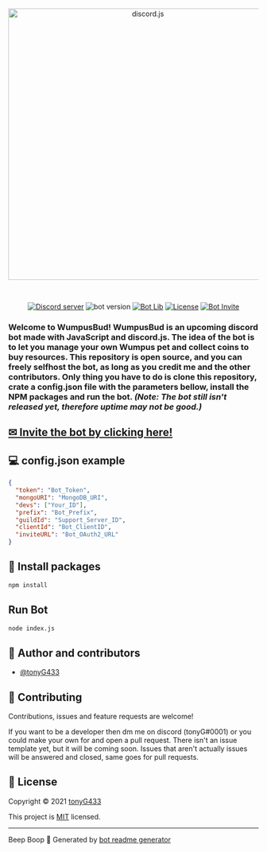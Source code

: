 <div align="center">
  <br />
  <p>
    <a><img src="https://cdn.discordapp.com/attachments/641707771120713730/919879890336104488/WUMOUSBANNER.png" width="546" alt="discord.js" /></a>
  </p>
  <br />
  <p>
    <a href="https://discord.gg/NPFepexsn5"><img src="https://img.shields.io/discord/877476074055938078?color=5865F2&logo=discord&logoColor=white&style=for-the-badge" alt="Discord server" /></a>
    <a><img src="https://img.shields.io/badge/version-0.5.0-green.svg?cacheSeconds=2592000&style=for-the-badge" alt="bot version" /></a>
    <a href="https://discord.js.org"><img src="https://img.shields.io/badge/Powered_by-Discord.js-%235865F2?style=for-the-badge" alt="Bot Lib" /></a>
    <a href="https://opensource.org/licenses/MIT"><img src="https://img.shields.io/badge/license-MIT-orange?style=for-the-badge" alt="License" /></a>
    <a href="https://discord.com/api/oauth2/authorize?client_id=914468878401282068&permissions=138647300160&scope=bot%20applications.commands"><img src="https://img.shields.io/badge/Invite_now!-yellow?style=for-the-badge" alt="Bot Invite" /></a>
  </p>
</div>

<h3>Welcome to WumpusBud! WumpusBud is an upcoming discord bot made with JavaScript and discord.js. The idea of the bot is to let you manage your own Wumpus pet and collect coins to buy resources. This repository is open source, and you can freely selfhost the bot, as long as you credit me and the other contributors. Only thing you have to do is clone this repository, crate a config.json file with the parameters bellow, install the NPM packages and run the bot. <i>(Note: The bot still isn't released yet, therefore uptime may not be good.)</i> </h3>

<h2><a href="https://app.revolt.chat/bot/01FM5Q2BVG11V4NSRXPWR29TVP">✉ Invite the bot by clicking here!</a></h2>


## 💻 config.json example

```json
{
  "token": "Bot_Token",
  "mongoURI": "MongoDB_URI",
  "devs": ["Your_ID"],
  "prefix": "Bot_Prefix",
  "guildId": "Support_Server_ID",
  "clientId": "Bot_ClientID",
  "inviteURL": "Bot_OAuth2_URL"
}
```

## 💽 Install packages
```sh
npm install
```

## Run Bot

```sh
node index.js
```

## 👥 Author and contributors

* [@tonyG433](https://github.com/tonyG433)

## 🤝 Contributing

Contributions, issues and feature requests are welcome!

If you want to be a developer then dm me on discord (tonyG#0001) or you could make your own for and open a pull request. There isn't an issue template yet, but it will be coming soon. Issues that aren't actually issues will be answered and closed, same goes for pull requests.


## 📝 License

Copyright © 2021 [tonyG433](https://github.com/tonyG433)


This project is [MIT](https://opensource.org/licenses/MIT) licensed.


***
Beep Boop 🤖 Generated by [bot readme generator](https://github.com/tonyG433/discord-bot-readme-generator)
